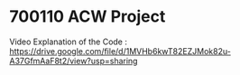 # 700110 ACW Project

Video Explanation of the Code : https://drive.google.com/file/d/1MVHb6kwT82EZJMok82u-A37GfmAaF8t2/view?usp=sharing
